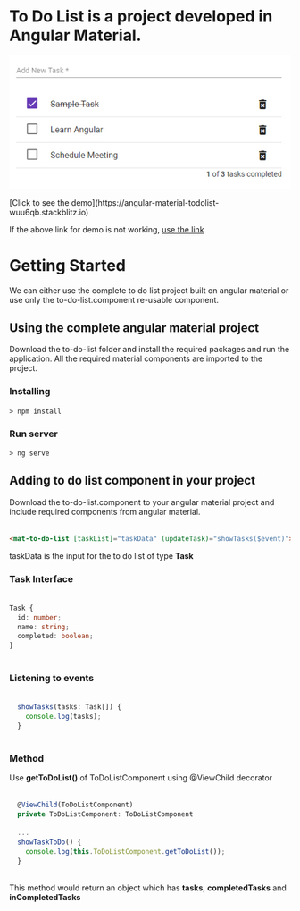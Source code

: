 # To Do List is a project developed in Angular Material.

<p align="center">
    <img  alt="To-Do-List" src="img/todolist.png" class="img-responsive">
</p>
[Click to see the demo](https://angular-material-todolist-wuu6qb.stackblitz.io)

If the above link for demo is not working, [use the link](https://stackblitz.com/edit/angular-material-todolist-wuu6qb?embed=1&file=index.html&hideExplorer=1&hideNavigation=1&view=preview)

# Getting Started

We can either use the complete to do list project built on angular material or use only the to-do-list.component re-usable component.

## Using the complete angular material project

Download the to-do-list folder and install the required packages and run the application. All the required material components are imported to the project.

### Installing

```
> npm install
```

### Run server

```
> ng serve
```

## Adding to do list component in your project
 Download the to-do-list.component to your angular material project and include required components from angular material.

```html

<mat-to-do-list [taskList]="taskData" (updateTask)="showTasks($event)"></mat-to-do-list>

```
taskData is the input for the to do list of type **Task**

### Task Interface

```typescript

Task {
  id: number;
  name: string;
  completed: boolean;
}
  
```

### Listening to events

```typescript

  showTasks(tasks: Task[]) {
    console.log(tasks);
  }
  
```
### Method

Use **getToDoList()** of ToDoListComponent using @ViewChild decorator

```typescript

  @ViewChild(ToDoListComponent)
  private ToDoListComponent: ToDoListComponent
  
  ...
  showTaskToDo() {
    console.log(this.ToDoListComponent.getToDoList());
  }
    
```
This method would return an object which has **tasks**, **completedTasks** and **inCompletedTasks**
